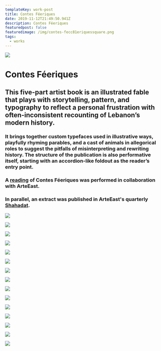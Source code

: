 ```yaml
---
templateKey: work-post
title: Contes Féeriques
date: 2019-11-12T21:49:50.941Z
description: Contes Féeriques
featuredpost: false
featuredimage: /img/contes-fecc81eriquessquare.png
tags:
  - works
---
```

![](/img/contes1.png)

# Contes Féeriques

## This five-part artist book is an illustrated fable that plays with storytelling, pattern, and typography to reflect a personal frustration with often-inconsistent recounting of Lebanon’s modern history.

### It brings together custom typefaces used in illustrative ways, playfully rhyming parables, and a cast of animals in allegorical roles to suggest the pitfalls of misinterpreting and rewriting history. The structure of the publication is also performative itself, starting with an accordion-like foldout as the reader’s entry point.

### A [reading](http://dev.uniondocs.org/?p=17771) of Contes Féeriques was performed in collaboration with ArteEast.
### In parallel, an extract was published in ArteEast's quarterly [Shahadat](https://issuu.com/arteeast/docs/fall2012_shahadat/3).

![](/img/contes2.png)

![](/img/contes3.png)

![](/img/contes4.png)

![](/img/contes5.png)

![](/img/contes6.gif)

![](/img/contes7.png)

![](/img/contes8.gif)

![](/img/contes9.png)

![](/img/contes10.gif)

![](/img/contes11.png)

![](/img/contes12.png)

![](/img/contes13.png)

![](/img/contes14.png)

![](/img/contes15.png)

![](/img/contes16.png)
